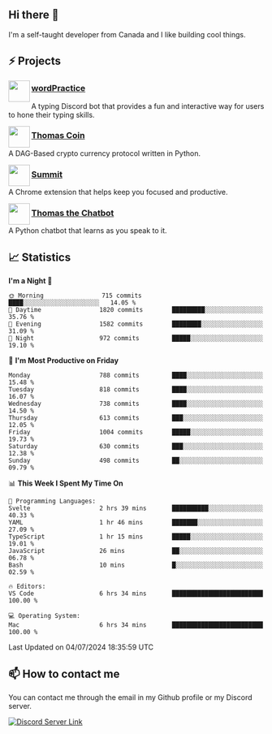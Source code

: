 <h2>Hi there 👋</h2>

<p>I'm a self-taught developer from Canada and I like building cool things.</p>

<h2>⚡ Projects</h2>

<img align="left" src="https://i.imgur.com/BIzs17V.png" width="42" height="42" />
<h3><a target="_blank" href="https://wordpractice.principle.sh/">wordPractice</a></h3>
<p>A typing Discord bot that provides a fun and interactive way for users to hone their typing skills.</p>

<img align="left" src="https://i.imgur.com/4FdQpgN.png" width="42" height="42" />
<h3><a href="https://github.com/principle105/thomas-coin">Thomas Coin</a></h3>
<p>A DAG-Based crypto currency protocol written in Python.</p>

<img align="left" src="https://i.imgur.com/Ly8Atho.png" width="42" height="42" />
<h3><a href="https://summit.sh/">Summit</a></h3>
<p>A Chrome extension that helps keep you focused and productive.</p>

<img align="left" src="https://i.imgur.com/hA9YF2s.png" width="42" height="42" />
<h3><a href="https://github.com/principle105/thomasthechatbot">Thomas the Chatbot</a></h3>
<p>A Python chatbot that learns as you speak to it.</p>

<h2>📈 Statistics</h2>

<!--START_SECTION:waka-->
**I'm a Night 🦉** 

```text
🌞 Morning                715 commits         ████░░░░░░░░░░░░░░░░░░░░░   14.05 % 
🌆 Daytime                1820 commits        █████████░░░░░░░░░░░░░░░░   35.76 % 
🌃 Evening                1582 commits        ████████░░░░░░░░░░░░░░░░░   31.09 % 
🌙 Night                  972 commits         █████░░░░░░░░░░░░░░░░░░░░   19.10 % 
```
📅 **I'm Most Productive on Friday** 

```text
Monday                   788 commits         ████░░░░░░░░░░░░░░░░░░░░░   15.48 % 
Tuesday                  818 commits         ████░░░░░░░░░░░░░░░░░░░░░   16.07 % 
Wednesday                738 commits         ████░░░░░░░░░░░░░░░░░░░░░   14.50 % 
Thursday                 613 commits         ███░░░░░░░░░░░░░░░░░░░░░░   12.05 % 
Friday                   1004 commits        █████░░░░░░░░░░░░░░░░░░░░   19.73 % 
Saturday                 630 commits         ███░░░░░░░░░░░░░░░░░░░░░░   12.38 % 
Sunday                   498 commits         ██░░░░░░░░░░░░░░░░░░░░░░░   09.79 % 
```


📊 **This Week I Spent My Time On** 

```text
💬 Programming Languages: 
Svelte                   2 hrs 39 mins       ██████████░░░░░░░░░░░░░░░   40.33 % 
YAML                     1 hr 46 mins        ███████░░░░░░░░░░░░░░░░░░   27.09 % 
TypeScript               1 hr 15 mins        █████░░░░░░░░░░░░░░░░░░░░   19.01 % 
JavaScript               26 mins             ██░░░░░░░░░░░░░░░░░░░░░░░   06.78 % 
Bash                     10 mins             █░░░░░░░░░░░░░░░░░░░░░░░░   02.59 % 

🔥 Editors: 
VS Code                  6 hrs 34 mins       █████████████████████████   100.00 % 

💻 Operating System: 
Mac                      6 hrs 34 mins       █████████████████████████   100.00 % 
```


 Last Updated on 04/07/2024 18:35:59 UTC
<!--END_SECTION:waka-->

<h2>📫 How to contact me</h2>

You can contact me through the email in my Github profile or my Discord server.

[![Discord Server Link](https://dcbadge.vercel.app/api/server/DHnk46C)](https://discord.gg/DHnk46C)

